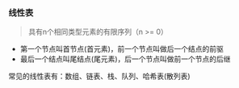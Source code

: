 ### 线性表

> 具有n个相同类型元素的有限序列（n >= 0）

* 第一个节点叫首节点(首元素)，前一个节点叫做后一个结点的前驱
* 最后一个结点叫尾结点(尾元素)，后一个节点叫做前一个节点的后继

常见的线性表有：数组、链表、栈、队列、哈希表(散列表)